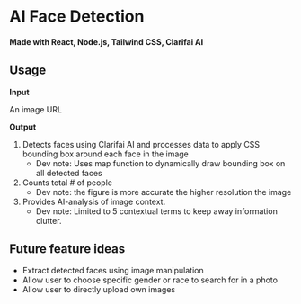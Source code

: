 # AI Face Detection

#### Made with React, Node.js, Tailwind CSS, Clarifai AI

## Usage

**Input**

An image URL

**Output**
1) Detects faces using Clarifai AI and processes data to apply CSS bounding box around each face in the image
  	- Dev note: Uses map function to dynamically draw bounding box on all detected faces
2) Counts total # of people
 	- Dev note: the figure is more accurate the higher resolution the image
3) Provides AI-analysis of image context.
	- Dev note: Limited to 5 contextual terms to keep away information clutter.

## Future feature ideas
- Extract detected faces using image manipulation
- Allow user to choose specific gender or race to search for in a photo
- Allow user to directly upload own images